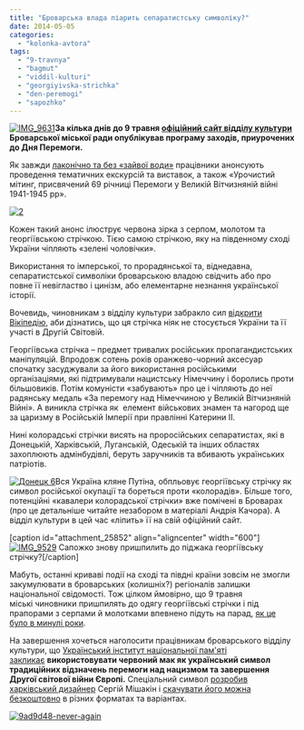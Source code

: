 ```yaml
---
title: "Броварська влада піарить сепаратистську символіку?"
date: 2014-05-05
categories: 
  - "kolonka-avtora"
tags: 
  - "9-travnya"
  - "bagmut"
  - "viddil-kulturi"
  - "georgiyivska-strichka"
  - "den-peremogi"
  - "sapozhko"
---
```


[![IMG_9631](https://mpz.brovary.org/wp-content/uploads/2014/05/IMG_9631.jpg)](https://mpz.brovary.org/wp-content/uploads/2014/05/IMG_9631.jpg)**За кілька днів до 9 травня [офіційний сайт відділу культури](http://www.kulturabr.kiev.ua/) Броварської міської ради опублікував програму заходів, приурочених до Дня Перемоги.**

Як завжди [лаконічно та без «зайвої води»](http://www.kulturabr.kiev.ua/content/urochistiy-miting-prisvyacheniy-69-richnici-peremogi-u-velikiy-vitchiznyaniy-viyni-1941-1945) працівники анонсують проведення тематичних екскурсій та виставок, а також «Урочистий мітинг, присвячений 69 річниці Перемоги у Великій Вітчизняній війні 1941-1945 рр».

[![2](https://mpz.brovary.org/wp-content/uploads/2014/05/2.jpg)](https://mpz.brovary.org/wp-content/uploads/2014/05/2.jpg)

Кожен такий анонс ілюструє червона зірка з серпом, молотом та георгіївською стрічкою. Тією самою стрічкою, яку на південному сході України чіпляють «зелені чоловічки».

Використання то імперської, то прорадянської та, віднедавна, сепаратистської символіки броварською владою свідчить або про повне її невігластво і цинізм, або елементарне незнання української історії.

Вочевидь, чиновникам з відділу культури забракло сил [відкрити Вікіпедію](http://uk.wikipedia.org/wiki/%D0%93%D0%B5%D0%BE%D1%80%D0%B3%D1%96%D1%97%D0%B2%D1%81%D1%8C%D0%BA%D0%B0_%D1%81%D1%82%D1%80%D1%96%D1%87%D0%BA%D0%B0), аби дізнатись, що ця стрічка ніяк не стосується України та її участі в Другій Світовій.

Георгіївська стрічка – предмет тривалих російських пропагандистських маніпуляцій. Впродовж сотень років оранжево-чорний аксесуар спочатку засуджували за його використання російськими організаціями, які підтримували нацистську Німеччину і боролись проти більшовиків. Потім комуністи «забувають» про це і чіпляють до неї радянську медаль «За перемогу над Німеччиною у Великій Вітчизняній Війні». А виникла стрічка як  елемент військових знамен та нагород ще за царизму в Російській Імперії при правлінні Катерини II.

Нині колорадські стрічки висять на проросійських сепаратистах, які в Донецькій, Харківській, Луганській, Одеській та інших областях захоплюють адмінбудівлі, беруть заручників та вбивають українських патріотів.

[![Донецк 6](https://mpz.brovary.org/wp-content/uploads/2014/05/Donetsk-6.jpg)](https://mpz.brovary.org/wp-content/uploads/2014/05/Donetsk-6.jpg)Вся Україна кляне Путіна, обпльовує георгіївську стрічку як символ російської окупації та бореться проти «колорадів». Більше того, потенційні «кавалери колорадської стрічки» вже помічені в Броварах (про це детальніше читайте незабором в матеріалі Андрія Качора). А відділ культури в цей час «ліпить» її на свій офіційний сайт.

\[caption id="attachment\_25852" align="aligncenter" width="600"\][![IMG_9529](https://mpz.brovary.org/wp-content/uploads/2014/05/IMG_9529.jpg)](https://mpz.brovary.org/wp-content/uploads/2014/05/IMG_9529.jpg) Сапожко знову пришпилить до піджака георгіївську стрічку?\[/caption\]

Мабуть, останні криваві події на сході та півдні країни зовсім не змогли закумулювати в броварських (колишніх?) регіоналів залишки національної свідомості. Тож цілком ймовірно, що 9 травня міські чиновники пришпилять до одягу георгіївські стрічки і під прапорами з серпами й молотками впевнено підуть на парад, [як це було в минулі роки](https://mpz.brovary.org/navishho-den-peremogi-peretvorili-na-parad-partiyi-simonenka-bagato-foto/).

На завершення хочеться наголосити працівникам броварського відділу культури, що [Український інститут національної пам'яті закликає](http://www.memory.gov.ua/news/ukraina-zgaduvatime-poleglikh-u-drugii-svitovii-viini-pid-evropeiskim-simvolom-chervonim-makom) **використовувати червоний мак як український символ традиційних відзначень перемоги над нацизмом та завершення Другої світової війни Європі.** Спеціальний символ [розробив харківський дизайнер](http://life.pravda.com.ua/society/2014/05/5/166936/) Сергій Мішакін і [скачувати його можна безкоштовно](https://www.copy.com/s/SrjHUi4Jh8gz4VyV/neveragain_3Z) в різних форматах та варіантах.

[![9ad9d48-never-again](https://mpz.brovary.org/wp-content/uploads/2014/05/9ad9d48-never-again.jpg)](https://mpz.brovary.org/wp-content/uploads/2014/05/9ad9d48-never-again.jpg)
